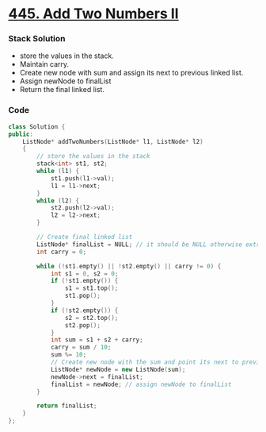 # [445. Add Two Numbers II](https://leetcode.com/problems/add-two-numbers-ii/)

### Stack Solution

-   store the values in the stack.
-   Maintain carry.
-   Create new node with sum and assign its next to previous linked list.
-   Assign newNode to finalList
-   Return the final linked list.

### Code

```cpp
class Solution {
public:
    ListNode* addTwoNumbers(ListNode* l1, ListNode* l2)
    {
        // store the values in the stack
        stack<int> st1, st2;
        while (l1) {
            st1.push(l1->val);
            l1 = l1->next;
        }
        while (l2) {
            st2.push(l2->val);
            l2 = l2->next;
        }

        // Create final linked list
        ListNode* finalList = NULL; // it should be NULL otherwise extra node with 0 value will be added in LL
        int carry = 0;

        while (!st1.empty() || !st2.empty() || carry != 0) {
            int s1 = 0, s2 = 0;
            if (!st1.empty()) {
                s1 = st1.top();
                st1.pop();
            }
            if (!st2.empty()) {
                s2 = st2.top();
                st2.pop();
            }
            int sum = s1 + s2 + carry;
            carry = sum / 10;
            sum %= 10;
            // Create new node with the sum and point its next to previous linked list
            ListNode* newNode = new ListNode(sum);
            newNode->next = finalList;
            finalList = newNode; // assign newNode to finalList
        }

        return finalList;
    }
};
```

